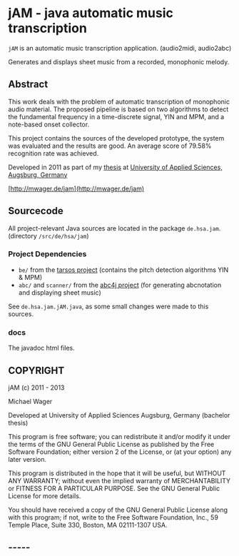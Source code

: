 # jAM - java automatic music transcription

`jAM` is an automatic music transcription application. (audio2midi, audio2abc)

Generates and displays sheet music from a recorded, monophonic melody.

## Abstract

This work deals with the problem of automatic transcription of monophonic audio material.
The proposed pipeline is based on two algorithms to detect the fundamental frequency in 
a time-discrete signal, YIN and MPM, and a note-based onset collector.

This project contains the sources  of the developed prototype, the system was evaluated 
and the results are good. An average score of 79.58% recognition rate was achieved.

Developed in 2011 as part of my [thesis](http://mwager.de/assets/Bachelorarbeit.pdf) at [University of Applied Sciences, Augsburg, Germany](http://hs-augsburg.de)

[http://mwager.de/jam](http://mwager.de/jam)


## Sourcecode

All project-relevant Java sources are located in the package `de.hsa.jam`. (directory `/src/de/hsa/jam`)

### Project Dependencies

* `be/` from the [tarsos project](https://github.com/JorenSix/Tarsos) (contains the pitch detection algorithms YIN & MPM)
* `abc/` and `scanner/` from the [abc4j project](http://code.google.com/p/abc4j) (for generating abcnotation and displaying sheet music)

See `de.hsa.jam.jAM.java`, as some small changes were made to this sources.

### docs

The javadoc html files.


## COPYRIGHT

jAM (c) 2011 - 2013

Michael Wager

Developed at University of Applied Sciences Augsburg, Germany (bachelor thesis)

This program is free software; you can redistribute it and/or modify
it under the terms of the GNU General Public License as published
by the Free Software Foundation; either version 2 of the License,
or (at your option) any later version.

This program is distributed in the hope that it will be useful,
but WITHOUT ANY WARRANTY; without even the implied warranty of
MERCHANTABILITY or FITNESS FOR A PARTICULAR PURPOSE. See the
GNU General Public License for more details.

You should have received a copy of the GNU General Public License
along with this program; if not, write to the Free Software
Foundation, Inc., 59 Temple Place, Suite 330, Boston,
MA 02111-1307 USA.

## -----